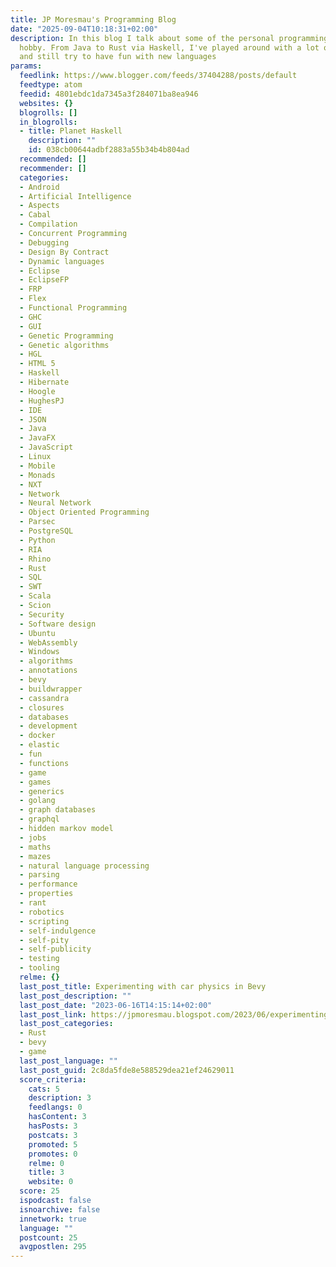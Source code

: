 ```yaml
---
title: JP Moresmau's Programming Blog
date: "2025-09-04T10:18:31+02:00"
description: In this blog I talk about some of the personal programming I do as a
  hobby. From Java to Rust via Haskell, I've played around with a lot of technologies
  and still try to have fun with new languages
params:
  feedlink: https://www.blogger.com/feeds/37404288/posts/default
  feedtype: atom
  feedid: 4801ebdc1da7345a3f284071ba8ea946
  websites: {}
  blogrolls: []
  in_blogrolls:
  - title: Planet Haskell
    description: ""
    id: 038cb00644adbf2883a55b34b4b804ad
  recommended: []
  recommender: []
  categories:
  - Android
  - Artificial Intelligence
  - Aspects
  - Cabal
  - Compilation
  - Concurrent Programming
  - Debugging
  - Design By Contract
  - Dynamic languages
  - Eclipse
  - EclipseFP
  - FRP
  - Flex
  - Functional Programming
  - GHC
  - GUI
  - Genetic Programming
  - Genetic algorithms
  - HGL
  - HTML 5
  - Haskell
  - Hibernate
  - Hoogle
  - HughesPJ
  - IDE
  - JSON
  - Java
  - JavaFX
  - JavaScript
  - Linux
  - Mobile
  - Monads
  - NXT
  - Network
  - Neural Network
  - Object Oriented Programming
  - Parsec
  - PostgreSQL
  - Python
  - RIA
  - Rhino
  - Rust
  - SQL
  - SWT
  - Scala
  - Scion
  - Security
  - Software design
  - Ubuntu
  - WebAssembly
  - Windows
  - algorithms
  - annotations
  - bevy
  - buildwrapper
  - cassandra
  - closures
  - databases
  - development
  - docker
  - elastic
  - fun
  - functions
  - game
  - games
  - generics
  - golang
  - graph databases
  - graphql
  - hidden markov model
  - jobs
  - maths
  - mazes
  - natural language processing
  - parsing
  - performance
  - properties
  - rant
  - robotics
  - scripting
  - self-indulgence
  - self-pity
  - self-publicity
  - testing
  - tooling
  relme: {}
  last_post_title: Experimenting with car physics in Bevy
  last_post_description: ""
  last_post_date: "2023-06-16T14:15:14+02:00"
  last_post_link: https://jpmoresmau.blogspot.com/2023/06/experimenting-with-car-physics-in-bevy.html
  last_post_categories:
  - Rust
  - bevy
  - game
  last_post_language: ""
  last_post_guid: 2c8da5fde8e588529dea21ef24629011
  score_criteria:
    cats: 5
    description: 3
    feedlangs: 0
    hasContent: 3
    hasPosts: 3
    postcats: 3
    promoted: 5
    promotes: 0
    relme: 0
    title: 3
    website: 0
  score: 25
  ispodcast: false
  isnoarchive: false
  innetwork: true
  language: ""
  postcount: 25
  avgpostlen: 295
---
```

